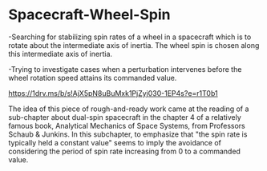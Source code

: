 # Spacecraft-Wheel-Spin

-Searching for stabilizing spin rates of a wheel in a spacecraft which is to rotate about the intermediate axis of inertia. The wheel spin is chosen along this intermediate axis of inertia.

-Trying to investigate cases when a perturbation intervenes before the wheel rotation speed attains its commanded value.

https://1drv.ms/b/s!AjX5pN8uBuMxk1PjZyj030-1EP4s?e=r1T0b1

The idea of this piece of rough-and-ready work came at the reading of a sub-chapter about dual-spin spacecraft in the chapter 4 of a relatively famous book, Analytical Mechanics of Space Systems, from Professors Schaub & Junkins. In this subchapter, to emphasize that "the spin rate is typically  held a constant value" seems to imply the avoidance of considering the period of spin rate increasing from 0 to a commanded value.

